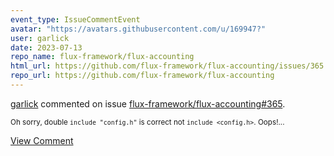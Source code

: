 ```yaml
---
event_type: IssueCommentEvent
avatar: "https://avatars.githubusercontent.com/u/169947?"
user: garlick
date: 2023-07-13
repo_name: flux-framework/flux-accounting
html_url: https://github.com/flux-framework/flux-accounting/issues/365
repo_url: https://github.com/flux-framework/flux-accounting
---
```


<a href='https://github.com/garlick' target='_blank'>garlick</a> commented on issue <a href='https://github.com/flux-framework/flux-accounting/issues/365' target='_blank'>flux-framework/flux-accounting#365</a>.

<small>Oh sorry, double `include "config.h"` is correct not `include <config.h>`.  Oops!...</small>

<a href='https://github.com/flux-framework/flux-accounting/issues/365' target='_blank'>View Comment</a>
